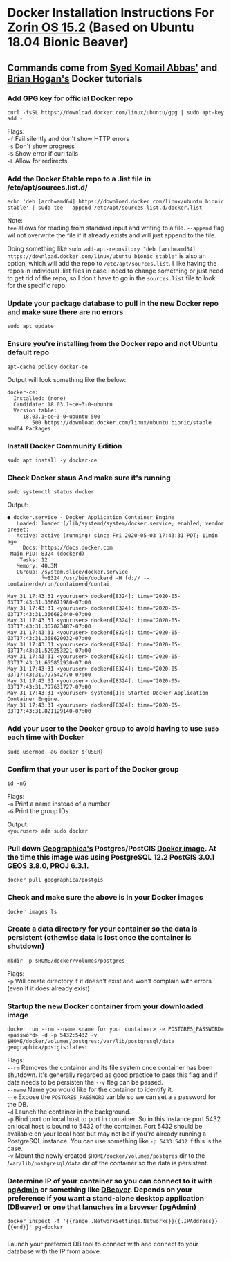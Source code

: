 # Docker Installation Instructions For  [Zorin OS 15.2](https://zorinos.com/) (Based on Ubuntu 18.04 Bionic Beaver)
## Commands come from [Syed Komail Abbas'](https://hackernoon.com/dont-install-postgres-docker-pull-postgres-bee20e200198) and [Brian Hogan's](https://www.digitalocean.com/community/tutorials/how-to-install-and-use-docker-on-ubuntu-18-04) Docker tutorials

### Add GPG key for official Docker repo 
`curl -fsSL https://download.docker.com/linux/ubuntu/gpg | sudo apt-key add -`

Flags:  
`-f` Fail silently and don't show HTTP errors  
`-s` Don't show progress  
`-S` Show error if curl fails  
`-L` Allow for redirects  


### Add the Docker Stable repo to a .list file in /etc/apt/sources.list.d/
`echo 'deb [arch=amd64] https://download.docker.com/linux/ubuntu bionic stable' | sudo tee --append /etc/apt/sources.list.d/docker.list`

Note:  
`tee` allows for reading from standard input and writing to a file.  `--append` flag wil not overwrite the file if it already exists and will just append to the file. 

	
Doing something like `sudo add-apt-repository "deb [arch=amd64] https://download.docker.com/linux/ubuntu bionic stable"` is also an option, which will add the repo to `/etc/apt/sources.list`.  I like having the repos in individual .list files in case I need to change something or just need to get rid of the repo, so I don't have to go in the `sources.list` file to look for the specific repo.  
	
### Update your package database to pull in the new Docker repo and make sure there are no errors
`sudo apt update`

### Ensure you're installing from the Docker repo and not Ubuntu default repo
`apt-cache policy docker-ce`

Output will look something like the below: 
```
docker-ce:
  Installed: (none)
  Candidate: 18.03.1~ce~3-0~ubuntu
  Version table:
     18.03.1~ce~3-0~ubuntu 500
        500 https://download.docker.com/linux/ubuntu bionic/stable amd64 Packages
```

### Install Docker Community Edition
`sudo apt install -y docker-ce`

### Check Docker staus And make sure it's running
`sudo systemctl status docker`

Output: 
```
● docker.service - Docker Application Container Engine
   Loaded: loaded (/lib/systemd/system/docker.service; enabled; vendor preset: 
   Active: active (running) since Fri 2020-05-03 17:43:31 PDT; 11min ago
     Docs: https://docs.docker.com
 Main PID: 8324 (dockerd)
    Tasks: 12
   Memory: 40.3M
   CGroup: /system.slice/docker.service
           └─8324 /usr/bin/dockerd -H fd:// --containerd=/run/containerd/contai

May 31 17:43:31 <youruser> dockerd[8324]: time="2020-05-03T17:43:31.366671980-07:00
May 31 17:43:31 <youruser> dockerd[8324]: time="2020-05-03T17:43:31.366682440-07:00
May 31 17:43:31 <youruser> dockerd[8324]: time="2020-05-03T17:43:31.367023487-07:00
May 31 17:43:31 <youruser> dockerd[8324]: time="2020-05-03T17:43:31.368620032-07:00
May 31 17:43:31 <youruser> dockerd[8324]: time="2020-05-03T17:43:31.529253221-07:00
May 31 17:43:31 <youruser> dockerd[8324]: time="2020-05-03T17:43:31.655852930-07:00
May 31 17:43:31 <youruser> dockerd[8324]: time="2020-05-03T17:43:31.797542770-07:00
May 31 17:43:31 <youruser> dockerd[8324]: time="2020-05-03T17:43:31.797631727-07:00
May 31 17:43:31 <youruser> systemd[1]: Started Docker Application Container Engine.
May 31 17:43:31 <youruser> dockerd[8324]: time="2020-05-03T17:43:31.821129140-07:00
```

### Add your user to the Docker group to avoid having to use `sudo` each time with Docker
`sudo usermod -aG docker ${USER}`

### Confirm that your user is part of the Docker group
`id -nG`

Flags:  
`-n` Print a name instead of a number  
`-G` Print the group IDs

Output:   
`<youruser> adm sudo docker`

### Pull down [Geographica's](https://github.com/GeographicaGS/Docker-PostGIS) Postgres/PostGIS [Docker image](https://hub.docker.com/r/geographica/postgis).  At the time this image was using PostgreSQL 12.2 PostGIS 3.0.1 GEOS 3.8.0, PROJ 6.3.1.  
`docker pull geographica/postgis`

### Check and make sure the above is in your Docker images
`docker images ls`

### Create a data directory for your container so the data is persistent (othewise data is lost once the container is shutdown)
`mkdir -p $HOME/docker/volumes/postgres`

Flags:  
`-p` Will create directory if it doesn't exist and won't complain with errors (even if it does already exist)

### Startup the new Docker container from your downloaded image
`docker run --rm --name <name for your container> -e POSTGRES_PASSWORD=<password> -d -p 5432:5432 -v $HOME/docker/volumes/postgres:/var/lib/postgresql/data geographica/postgis:latest`

Flags:  
`--rm`  Removes the container and its file system once container has been shutdown. It's generally regarded as good practice to pass this flag and if data needs to be persisten the `--v` flag can be passed.  
`--name`  Name you would like for the container to identify it.    
`--e`  Expose the `POSTGRES_PASSWORD` varible so we can set a a password for the DB.   
`-d`  Launch the container in the background.    
`-p` Bind port on local host to port in container.  So in this instance port 5432 on local host is bound to 5432 of the container.  Port 5432 should be available on your local host but may not be if you're already running a PostgreSQL instance.  You can use something like `-p 5433:5432` if this is the case.  
`-v` Mount the newly created `$HOME/docker/volumes/postgres` dir to the /`var/lib/postgresql/data` dir of the container so the data is persistent.  

### Determine IP of your container so you can connect to it with [pgAdmin](https://www.pgadmin.org/) or something like [DBeaver](https://dbeaver.io/).  Depends on your preference if you want a stand-alone desktop application (DBeaver) or one that lanuches in a browser (pgAdmin)
`docker inspect -f '{{range .NetworkSettings.Networks}}{{.IPAddress}}{{end}}' pg-docker`

### 
Launch your preferred DB tool to connect with and connect to your database with the IP from above. 